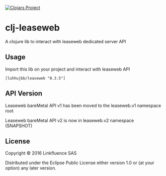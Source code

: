 [![Clojars Project](https://img.shields.io/clojars/v/luhhujbb/leaseweb.svg)](https://clojars.org/luhhujbb/leaseweb)

# clj-leaseweb

A clojure lib to interact with leaseweb dedicated server API

## Usage

Import this lib on your project and interact with leaseweb API

	[luhhujbb/leaseweb "0.3.5"]

## API Version

Leaseweb bareMetal API v1 has been moved to the leaseweb.v1 namespace root

Leaseweb bareMetal API v2 is now in leaseweb.v2 namespace (SNAPSHOT)

## License

Copyright © 2016 Linkfluence SAS

Distributed under the Eclipse Public License either version 1.0 or (at
your option) any later version.
